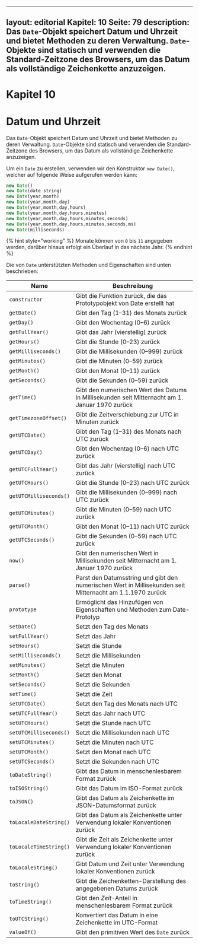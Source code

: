 

---

layout: editorial
Kapitel: 10
Seite: 79
description: Das `Date`-Objekt speichert Datum und Uhrzeit und bietet Methoden zu deren Verwaltung. `Date`-Objekte sind statisch und verwenden die Standard-Zeitzone des Browsers, um das Datum als vollständige Zeichenkette anzuzeigen.
-----------------------------------------------------------------------------------------------------------------------------------------------------------------------------------------------------------------------------------------

# Kapitel 10
	   

# Datum und Uhrzeit

Das `Date`-Objekt speichert Datum und Uhrzeit und bietet Methoden zu deren Verwaltung. `Date`-Objekte sind statisch und verwenden die Standard-Zeitzone des Browsers, um das Datum als vollständige Zeichenkette anzuzeigen.

Um ein `Date` zu erstellen, verwenden wir den Konstruktor `new Date()`, welcher auf folgende Weise aufgerufen werden kann:

```javascript
new Date()
new Date(date string)
new Date(year,month)
new Date(year,month,day)
new Date(year,month,day,hours)
new Date(year,month,day,hours,minutes)
new Date(year,month,day,hours,minutes,seconds)
new Date(year,month,day,hours,minutes,seconds,ms)
new Date(milliseconds)
```

{% hint style="working" %}
Monate können von `0` bis `11` angegeben werden, darüber hinaus erfolgt ein Überlauf in das nächste Jahr.
{% endhint %}

Die von `Date` unterstützten Methoden und Eigenschaften sind unten beschrieben:

| Name                   | Beschreibung                                                                                              |
| ---------------------- |-----------------------------------------------------------------------------------------------------------|
| `constructor`          | Gibt die Funktion zurück, die das Prototypobjekt von Date erstellt hat                                    |
| `getDate()`            | Gibt den Tag (1–31) des Monats zurück                                                                     |
| `getDay()`             | Gibt den Wochentag (0–6) zurück                                                                           |
| `getFullYear()`        | Gibt das Jahr (vierstellig) zurück                                                                        |
| `getHours()`           | Gibt die Stunde (0–23) zurück                                                                             |
| `getMilliseconds()`    | Gibt die Millisekunden (0–999) zurück                                                                     |
| `getMinutes()`         | Gibt die Minuten (0–59) zurück                                                                            |
| `getMonth()`           | Gibt den Monat (0–11) zurück                                                                              |
| `getSeconds()`         | Gibt die Sekunden (0–59) zurück                                                                           |
| `getTime()`            | Gibt den numerischen Wert des Datums in Millisekunden seit Mitternacht am 1. Januar 1970 zurück           |
| `getTimezoneOffset()`  | Gibt die Zeitverschiebung zur UTC in Minuten zurück                                                       |
| `getUTCDate()`         | Gibt den Tag (1–31) des Monats nach UTC zurück                                                 |
| `getUTCDay()`          | Gibt den Wochentag (0–6) nach UTC zurück                                                             |
| `getUTCFullYear()`     | Gibt das Jahr (vierstellig) nach UTC zurück                                                          |
| `getUTCHours()`        | Gibt die Stunde (0–23) nach UTC zurück                                                               |
| `getUTCMilliseconds()` | Gibt die Millisekunden (0–999) nach UTC zurück                                                       |
| `getUTCMinutes()`      | Gibt die Minuten (0–59) nach UTC zurück                                                              |
| `getUTCMonth()`        | Gibt den Monat (0–11) nach UTC zurück                                                                |
| `getUTCSeconds()`      | Gibt die Sekunden (0–59) nach UTC zurück                                                             |
| `now()`                | Gibt den numerischen Wert in Millisekunden seit Mitternacht am 1. Januar 1970 zurück                      |
| `parse()`              | Parst den Datumsstring und gibt den numerischen Wert in Millisekunden seit Mitternacht am 1.1.1970 zurück |
| `prototype`            | Ermöglicht das Hinzufügen von Eigenschaften und Methoden zum Date-Prototyp                                |
| `setDate()`            | Setzt den Tag des Monats                                                                                  |
| `setFullYear()`        | Setzt das Jahr                                                                                            |
| `setHours()`           | Setzt die Stunde                                                                                          |
| `setMilliseconds()`    | Setzt die Millisekunden                                                                                   |
| `setMinutes()`         | Setzt die Minuten                                                                                         |
| `setMonth()`           | Setzt den Monat                                                                                           |
| `setSeconds()`         | Setzt die Sekunden                                                                                        |
| `setTime()`            | Setzt die Zeit                                                                                            |
| `setUTCDate()`         | Setzt den Tag des Monats nach UTC                                                                    |
| `setUTCFullYear()`     | Setzt das Jahr nach UTC                                                                              |
| `setUTCHours()`        | Setzt die Stunde nach UTC                                                                            |
| `setUTCMilliseconds()` | Setzt die Millisekunden nach UTC                                                                     |
| `setUTCMinutes()`      | Setzt die Minuten nach UTC                                                                           |
| `setUTCMonth()`        | Setzt den Monat nach UTC                                                                             |
| `setUTCSeconds()`      | Setzt die Sekunden nach UTC                                                                          |
| `toDateString()`       | Gibt das Datum in menschenlesbarem Format zurück                                                          |
| `toISOString()`        | Gibt das Datum im ISO-Format zurück                                                                       |
| `toJSON()`             | Gibt das Datum als Zeichenkette im JSON-Datumsformat zurück                                               |
| `toLocaleDateString()` | Gibt das Datum als Zeichenkette unter Verwendung lokaler Konventionen zurück                              |
| `toLocaleTimeString()` | Gibt die Zeit als Zeichenkette unter Verwendung lokaler Konventionen zurück                               |
| `toLocaleString()`     | Gibt Datum und Zeit unter Verwendung lokaler Konventionen zurück                                          |
| `toString()`           | Gibt die Zeichenketten-Darstellung des angegebenen Datums zurück                                          |
| `toTimeString()`       | Gibt den *Zeit*-Anteil in menschenlesbarem Format zurück                                                  |
| `toUTCString()`        | Konvertiert das Datum in eine Zeichenkette im UTC-Format                                                  |
| `valueOf()`            | Gibt den primitiven Wert des `Date` zurück                                                                |
